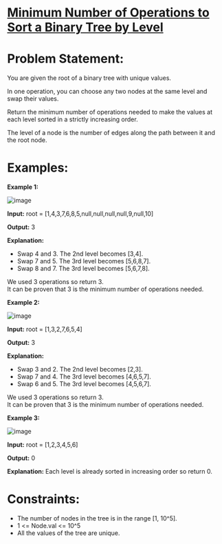 # [Minimum Number of Operations to Sort a Binary Tree by Level](https://github.com/surya8980/December-2024-Daily-Problems/blob/main/LeetCode/23-Dec-2024/Minimum%20Number%20of%20Operations%20to%20Sort%20a%20Binary%20Tree%20by%20Level.java)
# Problem Statement: 
You are given the root of a binary tree with unique values.

In one operation, you can choose any two nodes at the same level and swap their values.

Return the minimum number of operations needed to make the values at each level sorted in a strictly increasing order.

The level of a node is the number of edges along the path between it and the root node.

 # Examples:

**Example 1:**

![image](https://github.com/user-attachments/assets/7a0a6928-85bb-419c-8e6e-3a20674bfe05)

**Input:** root = [1,4,3,7,6,8,5,null,null,null,null,9,null,10]  

**Output:** 3  

**Explanation:**  
- Swap 4 and 3. The 2nd level becomes [3,4].   
- Swap 7 and 5. The 3rd level becomes [5,6,8,7].  
- Swap 8 and 7. The 3rd level becomes [5,6,7,8].    

We used 3 operations so return 3.  
It can be proven that 3 is the minimum number of operations needed.

**Example 2:**

![image](https://github.com/user-attachments/assets/87234cd0-f2e6-4ee2-b773-e5e163ba886d)

**Input:** root = [1,3,2,7,6,5,4]  

**Output:** 3  

**Explanation:**  
- Swap 3 and 2. The 2nd level becomes [2,3].    
- Swap 7 and 4. The 3rd level becomes [4,6,5,7].   
- Swap 6 and 5. The 3rd level becomes [4,5,6,7].    

We used 3 operations so return 3.   
It can be proven that 3 is the minimum number of operations needed.

**Example 3:**

![image](https://github.com/user-attachments/assets/92c80106-660f-4733-9664-0084a27ee2da)

**Input:** root = [1,2,3,4,5,6]

**Output:** 0  

**Explanation:** Each level is already sorted in increasing order so return 0.
 

# Constraints:

- The number of nodes in the tree is in the range [1, 10^5].    
- 1 <= Node.val <= 10^5   
- All the values of the tree are unique.
